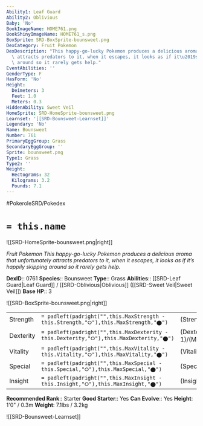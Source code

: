 ```yaml
---
Ability1: Leaf Guard
Ability2: Oblivious
Baby: 'No'
BookImageName: HOME761.png
BookShinyImageName: HOME761_s.png
BoxSprite: SRD-BoxSprite-bounsweet.png
DexCategory: Fruit Pokemon
DexDescription: "This happy-go-lucky Pokemon produces a delicious aroma that unfortunately\
  \ attracts predators to it, when it escapes, it looks as if it\u2019s happily skipping\
  \ around so it rarely gets help."
EventAbilities: ''
GenderType: F
HasForm: 'No'
Height:
  Deimeters: 3
  Feet: 1.0
  Meters: 0.3
HiddenAbility: Sweet Veil
HomeSprite: SRD-HomeSprite-bounsweet.png
Learnset: '[[SRD-Bounsweet-Learnset]]'
Legendary: 'No'
Name: Bounsweet
Number: 761
PrimaryEggGroup: Grass
SecondaryEggGroup: ''
Sprite: bounsweet.png
Type1: Grass
Type2: ''
Weight:
  Hectograms: 32
  Kilograms: 3.2
  Pounds: 7.1
---
```


#PokeroleSRD/Pokedex

# `= this.name`

![[SRD-HomeSprite-bounsweet.png|right]]

*Fruit Pokemon*
*This happy-go-lucky Pokemon produces a delicious aroma that unfortunately attracts predators to it, when it escapes, it looks as if it’s happily skipping around so it rarely gets help.*

**DexID**:: 0761
**Species**:: Bounsweet
**Type**:: Grass
**Abilities**:: [[SRD-Leaf Guard|Leaf Guard]] / [[SRD-Oblivious|Oblivious]] ([[SRD-Sweet Veil|Sweet Veil]])
**Base HP**:: 3

![[SRD-BoxSprite-bounsweet.png|right]]

|           |                                                                                        |                                          |
| --------- | -------------------------------------------------------------------------------------- | ---------------------------------------- |
| Strength  | `= padleft(padright("",this.MaxStrength - this.Strength,"⭘"),this.MaxStrength,"⬤")`    | (Strength::1)/(MaxStrength::3)   |
| Dexterity | `= padleft(padright("",this.MaxDexterity - this.Dexterity,"⭘"),this.MaxDexterity,"⬤")` | (Dexterity:: 1)/(MaxDexterity::3) |
| Vitality  | `= padleft(padright("",this.MaxVitality - this.Vitality,"⭘"),this.MaxVitality,"⬤")`    | (Vitality::1)/(MaxVitality::3)   |
| Special   | `= padleft(padright("",this.MaxSpecial - this.Special,"⭘"),this.MaxSpecial,"⬤")`       | (Special::1)/(MaxSpecial::3)     |
| Insight   | `= padleft(padright("",this.MaxInsight - this.Insight,"⭘"),this.MaxInsight,"⬤")`       | (Insight::1)/(MaxInsight::3)     |

**Recommended Rank**:: Starter
**Good Starter**:: Yes
**Can Evolve**:: Yes
**Height**: 1'0" / 0.3m
**Weight**: 7.1lbs / 3.2kg

![[SRD-Bounsweet-Learnset]]